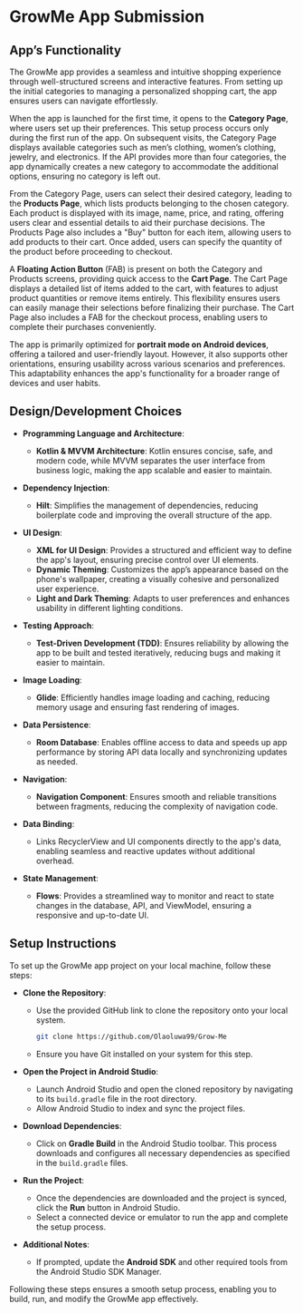 # GrowMe App Submission

## App’s Functionality

The GrowMe app provides a seamless and intuitive shopping experience through well-structured screens and interactive features. From setting up the initial categories to managing a personalized shopping cart, the app ensures users can navigate effortlessly.

When the app is launched for the first time, it opens to the **Category Page**, where users set up their preferences. This setup process occurs only during the first run of the app. On subsequent visits, the Category Page displays available categories such as men’s clothing, women’s clothing, jewelry, and electronics. If the API provides more than four categories, the app dynamically creates a new category to accommodate the additional options, ensuring no category is left out.

From the Category Page, users can select their desired category, leading to the **Products Page**, which lists products belonging to the chosen category. Each product is displayed with its image, name, price, and rating, offering users clear and essential details to aid their purchase decisions. The Products Page also includes a "Buy" button for each item, allowing users to add products to their cart. Once added, users can specify the quantity of the product before proceeding to checkout.

A **Floating Action Button** (FAB) is present on both the Category and Products screens, providing quick access to the **Cart Page**. The Cart Page displays a detailed list of items added to the cart, with features to adjust product quantities or remove items entirely. This flexibility ensures users can easily manage their selections before finalizing their purchase. The Cart Page also includes a FAB for the checkout process, enabling users to complete their purchases conveniently.

The app is primarily optimized for **portrait mode on Android devices**, offering a tailored and user-friendly layout. However, it also supports other orientations, ensuring usability across various scenarios and preferences. This adaptability enhances the app's functionality for a broader range of devices and user habits.

## Design/Development Choices

- **Programming Language and Architecture**:  
  - **Kotlin & MVVM Architecture**: Kotlin ensures concise, safe, and modern code, while MVVM separates the user interface from business logic, making the app scalable and easier to maintain.

- **Dependency Injection**:  
  - **Hilt**: Simplifies the management of dependencies, reducing boilerplate code and improving the overall structure of the app.

- **UI Design**:  
  - **XML for UI Design**: Provides a structured and efficient way to define the app's layout, ensuring precise control over UI elements.  
  - **Dynamic Theming**: Customizes the app’s appearance based on the phone's wallpaper, creating a visually cohesive and personalized user experience.  
  - **Light and Dark Theming**: Adapts to user preferences and enhances usability in different lighting conditions.

- **Testing Approach**:  
  - **Test-Driven Development (TDD)**: Ensures reliability by allowing the app to be built and tested iteratively, reducing bugs and making it easier to maintain.

- **Image Loading**:  
  - **Glide**: Efficiently handles image loading and caching, reducing memory usage and ensuring fast rendering of images.

- **Data Persistence**:  
  - **Room Database**: Enables offline access to data and speeds up app performance by storing API data locally and synchronizing updates as needed.

- **Navigation**:  
  - **Navigation Component**: Ensures smooth and reliable transitions between fragments, reducing the complexity of navigation code.

- **Data Binding**:  
  - Links RecyclerView and UI components directly to the app's data, enabling seamless and reactive updates without additional overhead.

- **State Management**:  
  - **Flows**: Provides a streamlined way to monitor and react to state changes in the database, API, and ViewModel, ensuring a responsive and up-to-date UI.

## Setup Instructions

To set up the GrowMe app project on your local machine, follow these steps:

- **Clone the Repository**:  
  - Use the provided GitHub link to clone the repository onto your local system.  
    ```bash
    git clone https://github.com/Olaoluwa99/Grow-Me
    ```
  - Ensure you have Git installed on your system for this step.

- **Open the Project in Android Studio**:  
  - Launch Android Studio and open the cloned repository by navigating to its `build.gradle` file in the root directory.  
  - Allow Android Studio to index and sync the project files.

- **Download Dependencies**:  
  - Click on **Gradle Build** in the Android Studio toolbar. This process downloads and configures all necessary dependencies as specified in the `build.gradle` files.

- **Run the Project**:  
  - Once the dependencies are downloaded and the project is synced, click the **Run** button in Android Studio.  
  - Select a connected device or emulator to run the app and complete the setup process.

- **Additional Notes**:  
  - If prompted, update the **Android SDK** and other required tools from the Android Studio SDK Manager.  

Following these steps ensures a smooth setup process, enabling you to build, run, and modify the GrowMe app effectively.
